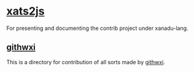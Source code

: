# [xats2js](https://github.com/xanadu-lang/xats2js.git)

For presenting and documenting
the contrib project under xanadu-lang.

## [githwxi](./githwxi)

This is a directory for contribution of all sorts made by [githwxi](./https://github.com/githwxi).
